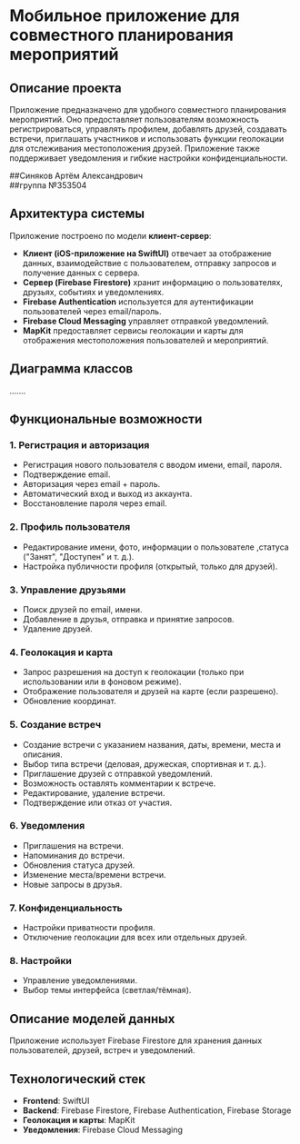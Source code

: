 # Мобильное приложение для совместного планирования мероприятий

## Описание проекта
Приложение предназначено для удобного совместного планирования мероприятий. Оно предоставляет пользователям возможность регистрироваться, управлять профилем, добавлять друзей, создавать встречи, приглашать участников и использовать функции геолокации для отслеживания местоположения друзей. Приложение также поддерживает уведомления и гибкие настройки конфиденциальности.

##Синяков Артём Александрович  
##группа №353504

## Архитектура системы
Приложение построено по модели **клиент-сервер**:
- **Клиент (iOS-приложение на SwiftUI)** отвечает за отображение данных, взаимодействие с пользователем, отправку запросов и получение данных с сервера.
- **Сервер (Firebase Firestore)** хранит информацию о пользователях, друзьях, событиях и уведомлениях.
- **Firebase Authentication** используется для аутентификации пользователей через email/пароль.
- **Firebase Cloud Messaging** управляет отправкой уведомлений.
- **MapKit** предоставляет сервисы геолокации и карты для отображения местоположения пользователей и мероприятий.

## Диаграмма классов
.......

## Функциональные возможности
### 1. Регистрация и авторизация
- Регистрация нового пользователя с вводом имени, email, пароля.
- Подтверждение email.
- Авторизация через email + пароль.
- Автоматический вход и выход из аккаунта.
- Восстановление пароля через email.

### 2. Профиль пользователя
- Редактирование имени, фото, информации о пользователе ,статуса ("Занят", "Доступен" и т. д.).
- Настройка публичности профиля (открытый, только для друзей).

### 3. Управление друзьями
- Поиск друзей по email, имени.
- Добавление в друзья, отправка и принятие запросов.
- Удаление друзей.

### 4. Геолокация и карта
- Запрос разрешения на доступ к геолокации (только при использовании или в фоновом режиме).
- Отображение пользователя и друзей на карте (если разрешено).
- Обновление координат.

### 5. Создание встреч
- Создание встречи с указанием названия, даты, времени, места и описания.
- Выбор типа встречи (деловая, дружеская, спортивная и т. д.).
- Приглашение друзей с отправкой уведомлений.
- Возможность оставлять комментарии к встрече.
- Редактирование, удаление встречи.
- Подтверждение или отказ от участия.

### 6. Уведомления
- Приглашения на встречи.
- Напоминания до встречи.
- Обновления статуса друзей.
- Изменение места/времени встречи.
- Новые запросы в друзья.

### 7. Конфиденциальность
- Настройки приватности профиля.
- Отключение геолокации для всех или отдельных друзей.

### 8. Настройки
- Управление уведомлениями.
- Выбор темы интерфейса (светлая/тёмная).

## Описание моделей данных
Приложение использует Firebase Firestore для хранения данных пользователей, друзей, встреч и уведомлений. 

## Технологический стек
- **Frontend**: SwiftUI
- **Backend**: Firebase Firestore, Firebase Authentication, Firebase Storage
- **Геолокация и карты**: MapKit
- **Уведомления**: Firebase Cloud Messaging
